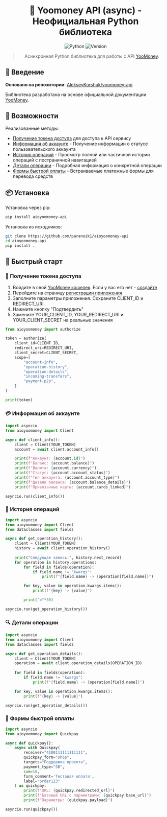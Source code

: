 
<div align=center>

# 🚀 Yoomoney API (async) - Неофициальная Python библиотека

![Python](https://img.shields.io/badge/python-3.12+-blue.svg)
![Version](https://img.shields.io/pypi/v/aioyoomoney-api)

> Асинхронная Python библиотека для работы с API [YooMoney](https://yoomoney.ru).

</div>

## 📖 Введение

**Основано на репозитории**: [AlekseyKorshuk/yoomoney-api](https://github.com/AlekseyKorshuk/yoomoney-api)

Библиотека разработана на основе официальной документации [YooMoney](https://yoomoney.ru/docs/wallet).

## 🌟 Возможности

Реализованные методы:

- [Получение токена доступа](#access-token) для доступа к API сервису
- [Информация об аккаунте](#client-info) - Получение информации о статусе пользовательского аккаунта
- [История операций](#operation-history) - Просмотр полной или частичной истории операций с постраничной навигацией
- [Детали операции](#operation-details) - Подробная информация о конкретной операции
- [Формы быстрой оплаты](#quickpay-forms) - Встраиваемые платежные формы для перевода средств

## 📦 Установка

Установка через pip:

```bash
pip install aioyoomoney-api
```

Установка из исходников:

```bash
git clone https://github.com/paranoik1/aioyoomoney-api
cd aioyoomoney-api
pip install .
```

## 🚀 Быстрый старт

### <a name="access-token"></a>🔑 Получение токена доступа

1. Войдите в свой [YooMoney кошелек](https://yoomoney.ru). Если у вас его нет - [создайте](https://yoomoney.ru/reg)
2. Перейдите на страницу [регистрации приложения](https://yoomoney.ru/myservices/new)
3. Заполните параметры приложения. Сохраните CLIENT_ID и REDIRECT_URI
4. Нажмите кнопку "Подтвердить"
5. Замените YOUR_CLIENT_ID, YOUR_REDIRECT_URI и YOUR_CLIENT_SECRET на реальные значения

```python
from aioyoomoney import authorize

token = authorize(
    client_id=CLIENT_ID,
    redirect_uri=REDIRECT_URI,
    client_secret=CLIENT_SECRET,
    scope=[
        "account-info",
        "operation-history",
        "operation-details",
        "incoming-transfers",
        "payment-p2p",
    ]
)

print(token)
```

### <a name="client-info"></a>💳 Информация об аккаунте

```python
import asyncio
from aioyoomoney import Client

async def client_info():
    client = Client(YOUR_TOKEN)
    account = await client.account_info()

    print(f"Аккаунт: {account.id}")
    print(f"Баланс: {account.balance}")
    print(f"Валюта: {account.currency}")
    print(f"Статус: {account.account_status}")
    print(f"Тип аккаунта: {account.account_type}")
    print(f"Детали баланса: {account.balance_details}")
    print(f"Привязанные карты: {account.cards_linked}")

asyncio.run(client_info())
```

### <a name="operation-history"></a>📜 История операций

```python
import asyncio
from aioyoomoney import Client
from dataclasses import fields

async def get_operation_history():
    client = Client(YOUR_TOKEN)
    history = await client.operation_history()
    
    print("Следующая запись:", history.next_record)
    for operation in history.operations:
        for field in fields(operation):
            if field.name != "kwargs":
                print(f"{field.name} -> {operation[field.name]}")

        for key, value in operation.kwargs.items():
            print(f"{key} -> {value}")

        print("="*30)

asyncio.run(get_operation_history())
```

### <a name="operation-details"></a>🔍 Детали операции

```python
import asyncio
from aioyoomoney import Client
from dataclasses import fields

async def get_operation_details():
    client = Client(YOUR_TOKEN)
    operation = await client.operation_details(OPERATION_ID)
    
    for field in fields(operation):
        if field.name != "kwargs":
            print(f"{field.name} -> {operation[field.name]}")

    for key, value in operation.kwargs.items():
        print(f"{key} -> {value}")

asyncio.run(get_operation_details())
```

### <a name="quickpay-forms"></a>💸 Формы быстрой оплаты

```python
import asyncio
from aioyoomoney import Quickpay

async def quickpay():
    async with Quickpay(
        receiver="4100111111111111",
        quickpay_form="shop",
        targets="Поддержка проекта",
        payment_type="SB",
        sum=10,
        form_comment='Тестовая оплата',
        label="order123"
    ) as quickpay:
        print(f"URL: {quickpay.redirected_url}")
        print(f"Базовый URL с параметрами: {quickpay.base_url}")
        print(f"Параметры: {quickpay.payload}")

asyncio.run(quickpay())
```
